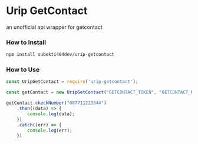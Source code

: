 # Urip GetContact

an unofficial api wrapper for getcontact

### How to Install
```bash
npm install subekti404dev/urip-getcontact
```
### How to Use
```javascript
const UripGetContact = require('urip-getcontact');

const getContact = new UripGetContact("GETCONTACT_TOKEN", "GETCONTACT_KEY");

getContact.checkNumber("087711223344")
    .then((data) => {
        console.log(data);
    })
    .catch((err) => {
        console.log(err);
    })
```